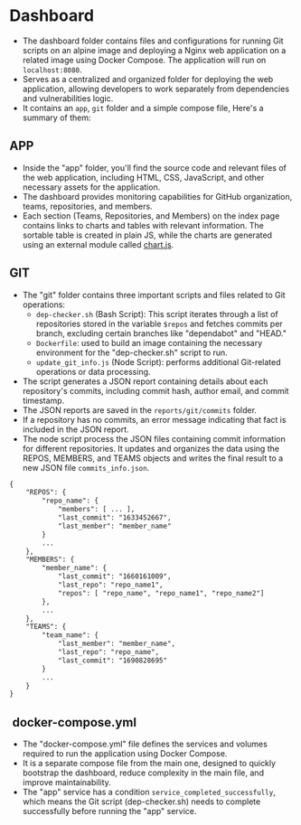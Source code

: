 # Dashboard

- The dashboard folder contains files and configurations for running Git scripts on an alpine image and deploying a Nginx web application on a related image using Docker Compose. The application will run on `localhost:8080`.
- Serves as a centralized and organized folder for deploying the web application, allowing developers to work separately from dependencies and vulnerabilities logic.
- It contains an `app`, `git` folder and a simple compose file, Here's a summary of them:

## APP

- Inside the "app" folder, you'll find the source code and relevant files of the web application, including HTML, CSS, JavaScript, and other necessary assets for the application.
- The dashboard provides monitoring capabilities for GitHub organization, teams, repositories, and members.
- Each section (Teams, Repositories, and Members) on the index page contains links to charts and tables with relevant information.
The sortable table is created in plain JS, while the charts are generated using an external module called [chart.js](https://www.chartjs.org/).

## GIT

- The "git" folder contains three important scripts and files related to Git operations:
  - `dep-checker.sh` (Bash Script): This script iterates through a list of repositories stored in the variable `$repos` and fetches commits per branch, excluding certain branches like "dependabot" and "HEAD."
  - `Dockerfile`: used to build an image containing the necessary environment for the "dep-checker.sh" script to run.
  - `update_git_info.js` (Node Script): performs additional Git-related operations or data processing.
- The script generates a JSON report containing details about each repository's commits, including commit hash, author email, and commit timestamp.
- The JSON reports are saved in the `reports/git/commits` folder.
- If a repository has no commits, an error message indicating that fact is included in the JSON report.
- The node script process the JSON files containing commit information for different repositories. It updates and organizes the data using the REPOS, MEMBERS, and TEAMS objects and writes the final result to a new JSON file `commits_info.json`.

```txt
{
    "REPOS": {
        "repo_name": {
            "members": [ ... ],
            "last_commit": "1633452667",
            "last_member": "member_name"
        }
        ...
    },
    "MEMBERS": {
        "member_name": {
            "last_commit": "1660161009",
            "last_repo": "repo_name1",
            "repos": [ "repo_name", "repo_name1", "repo_name2"]
        },
        ...
    },
    "TEAMS": {
        "team_name": {
            "last_member": "member_name",
            "last_repo": "repo_name",
            "last_commit": "1690828695"
        }
        ...
    }
}
```

##  docker-compose.yml

- The "docker-compose.yml" file defines the services and volumes required to run the application using Docker Compose.
- It is a separate compose file from the main one, designed to quickly bootstrap the dashboard, reduce complexity in the main file, and improve maintainability.
- The "app" service has a condition `service_completed_successfully`, which means the Git script (dep-checker.sh) needs to complete successfully before running the "app" service.
